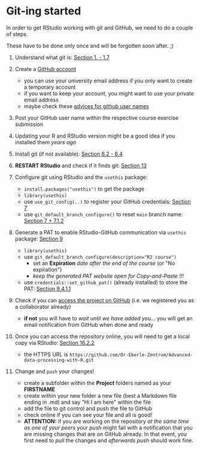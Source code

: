 # Git-ing started

In order to get RStudio working with git and GitHub, we need to do a couple of steps.

These have to be done only once and will be forgotten soon after. ;)

1.  Understand what git is: [Section 1. - 1.7](https://happygitwithr.com/big-picture.html)

2.  Create a [GitHub account](https://github.com/signup?user_email=&source=form-home-signup)

    -   you can use your university email address if you only want to create a temporary account
    -   if you want to keep your account, you might want to use your private email address
    -   maybe check these [advices for github user names](https://happygitwithr.com/github-acct.html)

3.  Post your GitHub user name within the respective course exercise submission

4.  Updating your R and RStudio version might be a good idea if you installed them *years ago*

5.  Install git (if not available): [Section 6.2 - 6.4](https://happygitwithr.com/install-git.html)

6.  **RESTART RStudio** and check if it finds git: [Section 13](https://happygitwithr.com/rstudio-see-git.html)

7.  Configure git using RStudio and the `usethis` package:

    -   `install.packages("usethis")` to get the package
    -   `library(usethis)`
    -   use `use_git_config(..)` to register your GitHub credentials: [Section 7](https://happygitwithr.com/hello-git.html)
    -   use `git_default_branch_configure()` to reset `main` branch name: [Section 7 + 7.1.2](https://happygitwithr.com/hello-git.html)

8.  Generate a PAT to enable RStudio-GitHub communication via `usethis` package: [Section 9](https://happygitwithr.com/https-pat.html)

    -   `library(usethis)`
    -   use `git_default_branch_configure(description="R2 course")`
        -   set an **Expiration** *date after the end of the course* (or "No expiration")
        -   *keep the generated PAT website open for Copy-and-Paste !!!*
    -   use `credentials::set_github_pat()` (already installed) to store the PAT: [Section 9.4.1.1](https://happygitwithr.com/https-pat.html#credentials-package)
    
9.  Check if you can [access the project on GitHub](https://github.com/Dr-Eberle-Zentrum/Advanced-data-processing-with-R) (i.e. we registered you as a collaborator already)
    - **if not** you will have to *wait until we have added you...* you will get an email notification from GitHub when done and ready

10. Once you can access the repository online, you will need to get a local copy via RStudio: [Section 16.2.2](https://happygitwithr.com/existing-github-first.html#rstudio-ide-1)
    - the HTTPS URL is `https://github.com/Dr-Eberle-Zentrum/Advanced-data-processing-with-R.git`

11. Change and `push` your changes!
    - create a subfolder within the **Project** folders named as your **FIRSTNAME**
    - create *within* your new folder a new file (best a Markdown file ending in .md) and say "Hi I am here" within the file
    - add the file to git control and push the file to GitHub
    - check online if you can see your file and all is good!
    - **ATTENTION:** if you are working on the repository *at the same time as one of your peers* your *push* might fail with a notification that you are missing changes that are on GitHub already. In that event, you first need to *pull* the changes and *afterwards push* should work fine.
